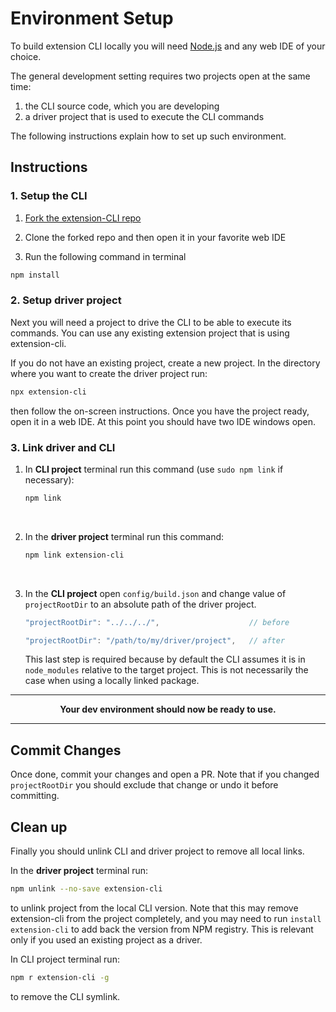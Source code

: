 # Environment Setup


To build extension CLI locally you will need [Node.js](https://nodejs.org/en/download/)
and any web IDE of your choice.

The general development setting requires two projects open at the same time:

1. the CLI source code, which you are developing
2. a driver project that is used to execute the CLI commands

The following instructions explain how to set up such environment.

## Instructions

### 1. Setup the CLI

1. [Fork the extension-CLI repo](https://github.com/MobileFirstLLC/extension-cli/fork)

2. Clone the forked repo and then open it in your favorite web IDE

3. Run the following command in terminal 

```bash
npm install   
```

### 2. Setup driver project

Next you will need a project to drive the CLI to be able to execute its commands.
You can use any existing extension project that is using extension-cli.

If you do not have an existing project, create a new project. In the directory where you want to create the driver project run:

```bash
npx extension-cli
```

then follow the on-screen instructions. Once you have the project ready, open it in a web IDE. 
At this point you should have two IDE windows open.   

### 3. Link driver and CLI


1. In **CLI project** terminal run this command (use `sudo npm link` if necessary):

    ```bash
    npm link  
    ```
    
    <br/>

2. In the **driver project** terminal run this command:    
    
    ```bash
    npm link extension-cli
    ``` 
    
    <br/>

3.  In the **CLI project** open `config/build.json` and change value of `projectRootDir`
    to an absolute path of the driver project.
    
    ```js            
    "projectRootDir": "../../../",                    // before
    
    "projectRootDir": "/path/to/my/driver/project",   // after
    ```
    
    This last step is required because by default the CLI assumes it is
    in `node_modules` relative to the target project. This is not necessarily
    the case when using a locally linked package.
    
* * * 

**<center>Your dev environment should now be ready to use.</center>**
 
* * * 

## Commit Changes

Once done, commit your changes and open a PR.
Note that if you changed `projectRootDir` you should exclude that change or
 undo it before committing.


## Clean up

Finally you should unlink CLI and driver project to remove all local links.

In the **driver project** terminal run:    
    
```bash
npm unlink --no-save extension-cli
``` 

to unlink project from the local CLI version. Note that this may remove
extension-cli from the project completely, and you may need to run `install extension-cli`
to add back the version from NPM registry. This is relevant only if you used
an existing project as a driver.


In CLI project terminal run:

```bash
npm r extension-cli -g
```

to remove the CLI symlink.
